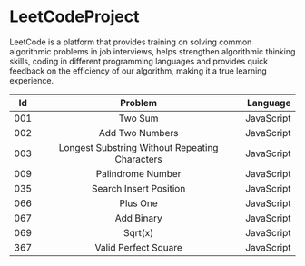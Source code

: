 # LeetCodeProject


LeetCode is a platform that provides training on solving common algorithmic problems in job interviews, helps strengthen algorithmic thinking skills, coding in different programming languages and provides quick feedback on the efficiency of our algorithm, making it a true learning experience.

| Id | Problem | Language |
|----------|:-------------:|------:|
| 001 | Two Sum | JavaScript |
| 002 | Add Two Numbers | JavaScript |
| 003 | Longest Substring Without Repeating Characters | JavaScript |
| 009 | Palindrome Number | JavaScript |
| 035 | Search Insert Position | JavaScript |
| 066 | Plus One | JavaScript |
| 067 | Add Binary | JavaScript |
| 069 | Sqrt(x) | JavaScript |
| 367 | Valid Perfect Square | JavaScript |
